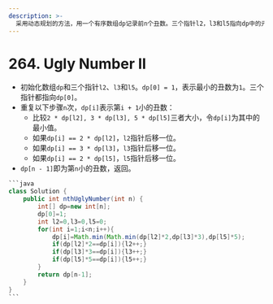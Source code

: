 ```yaml
---
description: >-
  采用动态规划的方法，用一个有序数组dp记录前n个丑数。三个指针l2，l3和l5指向dp中的元素，最小的丑数只可能出现在dp[l2]的2倍、dp[l3]的3倍和dp[l5]的5倍三者中间。通过移动三个指针，就能保证生成的丑数是有序的。
---
```


# 264. Ugly Number II

* 初始化数组`dp`和三个指针`l2`、`l3`和`l5`。`dp[0] = 1`，表示最小的丑数为`1`。三个指针都指向`dp[0]`。
* 重复以下步骤`n`次，`dp[i]`表示第`i + 1`小的丑数：
  * 比较`2 * dp[l2], 3 * dp[l3], 5 * dp[l5]`三者大小，令`dp[i]`为其中的最小值。
  * 如果`dp[i] == 2 * dp[l2]`，`l2`指针后移一位。
  * 如果`dp[i] == 3 * dp[l3]`，`l3`指针后移一位。
  * 如果`dp[i] == 2 * dp[l5]`，`l5`指针后移一位。
* `dp[n - 1]`即为第`n`小的丑数，返回。

````java
```java
class Solution {
    public int nthUglyNumber(int n) {
        int[] dp=new int[n];
        dp[0]=1;
        int l2=0,l3=0,l5=0;
        for(int i=1;i<n;i++){
            dp[i]=Math.min(Math.min(dp[l2]*2,dp[l3]*3),dp[l5]*5);
            if(dp[l2]*2==dp[i]){l2++;}
            if(dp[l3]*3==dp[i]){l3++;}
            if(dp[l5]*5==dp[i]){l5++;}
        }
        return dp[n-1];
    }
}
```
````
